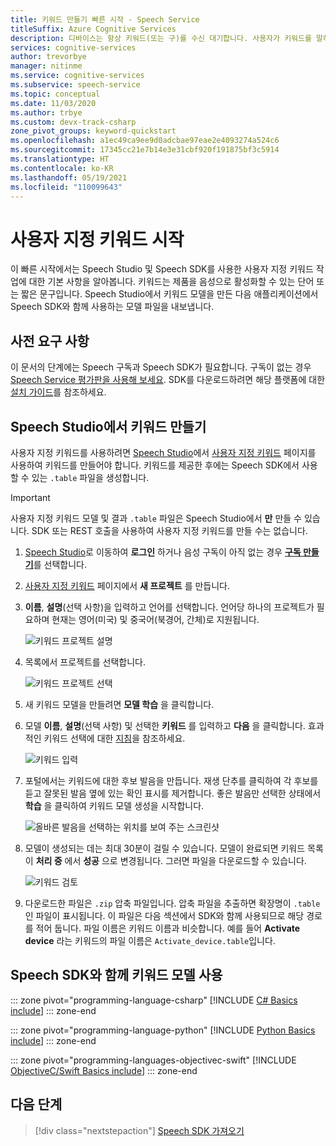 ```yaml
---
title: 키워드 만들기 빠른 시작 - Speech Service
titleSuffix: Azure Cognitive Services
description: 디바이스는 항상 키워드(또는 구)를 수신 대기합니다. 사용자가 키워드를 말하면 사용자가 말하기를 중지할 때까지 디바이스에서 모든 후속 오디오를 클라우드로 보냅니다. 키워드 사용자 지정은 디바이스를 차별화하고 브랜드를 강화하는 효과적인 방법입니다.
services: cognitive-services
author: trevorbye
manager: nitinme
ms.service: cognitive-services
ms.subservice: speech-service
ms.topic: conceptual
ms.date: 11/03/2020
ms.author: trbye
ms.custom: devx-track-csharp
zone_pivot_groups: keyword-quickstart
ms.openlocfilehash: a1ec49ca9ee9d0adcbae97eae2e4093274a524c6
ms.sourcegitcommit: 17345cc21e7b14e3e31cbf920f191875bf3c5914
ms.translationtype: HT
ms.contentlocale: ko-KR
ms.lasthandoff: 05/19/2021
ms.locfileid: "110099643"
---
```

# <a name="get-started-with-custom-keyword"></a>사용자 지정 키워드 시작

이 빠른 시작에서는 Speech Studio 및 Speech SDK를 사용한 사용자 지정 키워드 작업에 대한 기본 사항을 알아봅니다. 키워드는 제품을 음성으로 활성화할 수 있는 단어 또는 짧은 문구입니다. Speech Studio에서 키워드 모델을 만든 다음 애플리케이션에서 Speech SDK와 함께 사용하는 모델 파일을 내보냅니다.

## <a name="prerequisites"></a>사전 요구 사항

이 문서의 단계에는 Speech 구독과 Speech SDK가 필요합니다. 구독이 없는 경우 [Speech Service 평가판을 사용해 보세요](overview.md#try-the-speech-service-for-free). SDK를 다운로드하려면 해당 플랫폼에 대한 [설치 가이드](quickstarts/setup-platform.md)를 참조하세요.

## <a name="create-a-keyword-in-speech-studio"></a>Speech Studio에서 키워드 만들기

사용자 지정 키워드를 사용하려면 [Speech Studio](https://aka.ms/sdsdk-speechportal)에서 [사용자 지정 키워드](https://aka.ms/sdsdk-wakewordportal) 페이지를 사용하여 키워드를 만들어야 합니다. 키워드를 제공한 후에는 Speech SDK에서 사용할 수 있는 `.table` 파일을 생성합니다.

> [!IMPORTANT]
> 사용자 지정 키워드 모델 및 결과 `.table` 파일은 Speech Studio에서 **만** 만들 수 있습니다.
> SDK 또는 REST 호출을 사용하여 사용자 지정 키워드를 만들 수는 없습니다.

1. [Speech Studio](https://aka.ms/sdsdk-speechportal)로 이동하여 **로그인** 하거나 음성 구독이 아직 없는 경우 [**구독 만들기**](https://go.microsoft.com/fwlink/?linkid=2086754)를 선택합니다.

1. [사용자 지정 키워드](https://aka.ms/sdsdk-wakewordportal) 페이지에서 **새 프로젝트** 를 만듭니다. 

1. **이름**, **설명**(선택 사항)을 입력하고 언어를 선택합니다. 언어당 하나의 프로젝트가 필요하며 현재는 영어(미국) 및 중국어(북경어, 간체)로 지원됩니다.

    ![키워드 프로젝트 설명](media/custom-keyword/custom-kws-portal-new-project.png)

1. 목록에서 프로젝트를 선택합니다. 

    ![키워드 프로젝트 선택](media/custom-keyword/custom-kws-portal-project-list.png)

1. 새 키워드 모델을 만들려면 **모델 학습** 을 클릭합니다.

1. 모델 **이름**, **설명**(선택 사항) 및 선택한 **키워드** 를 입력하고 **다음** 을 클릭합니다. 효과적인 키워드 선택에 대한 [지침](keyword-recognition-guidelines.md#choosing-an-effective-keyword)을 참조하세요.

    ![키워드 입력](media/custom-keyword/custom-kws-portal-new-model.png)

1. 포털에서는 키워드에 대한 후보 발음을 만듭니다. 재생 단추를 클릭하여 각 후보를 듣고 잘못된 발음 옆에 있는 확인 표시를 제거합니다. 좋은 발음만 선택한 상태에서 **학습** 을 클릭하여 키워드 모델 생성을 시작합니다. 

    ![올바른 발음을 선택하는 위치를 보여 주는 스크린샷](media/custom-keyword/custom-kws-portal-choose-prons.png)

1. 모델이 생성되는 데는 최대 30분이 걸릴 수 있습니다. 모델이 완료되면 키워드 목록이 **처리 중** 에서 **성공** 으로 변경됩니다. 그러면 파일을 다운로드할 수 있습니다.

    ![키워드 검토](media/custom-keyword/custom-kws-portal-download-model.png)

1. 다운로드한 파일은 `.zip` 압축 파일입니다. 압축 파일을 추출하면 확장명이 `.table`인 파일이 표시됩니다. 이 파일은 다음 섹션에서 SDK와 함께 사용되므로 해당 경로를 적어 둡니다. 파일 이름은 키워드 이름과 비슷합니다. 예를 들어 **Activate device** 라는 키워드의 파일 이름은 `Activate_device.table`입니다.

## <a name="use-a-keyword-model-with-the-speech-sdk"></a>Speech SDK와 함께 키워드 모델 사용

::: zone pivot="programming-language-csharp"
[!INCLUDE [C# Basics include](includes/how-to/keyword-recognition/keyword-basics-csharp.md)]
::: zone-end

::: zone pivot="programming-language-python"
[!INCLUDE [Python Basics include](includes/how-to/keyword-recognition/keyword-basics-python.md)]
::: zone-end

::: zone pivot="programming-languages-objectivec-swift"
[!INCLUDE [ObjectiveC/Swift Basics include](includes/how-to/keyword-recognition/keyword-basics-objc.md)]
::: zone-end

## <a name="next-steps"></a>다음 단계

> [!div class="nextstepaction"]
> [Speech SDK 가져오기](speech-sdk.md)

